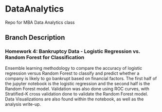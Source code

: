 # DataAnalytics
Repo for MBA Data Analytics class

## Branch Description
### Homework 4:  Bankruptcy Data - Logistic Regression vs. Random Forest for Classification
Ensemble learning methodology to compare the accuracy of logistic regression versus Random Forest to classify and predict whether a company is likely to go bankrupt based on financial factors.  The first half of the jupyter notebook is the logistic regression and the second half is the Random Forest model.  Validation was also done using ROC curves, with Stratified-K cross validation done to validate the Random Forest model.  Data Visualizations are also found within the notebook, as well as the analysis write-up.
